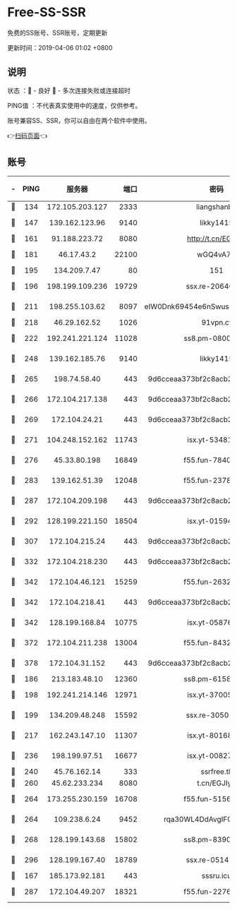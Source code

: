 # Free-SS-SSR

免费的SS账号、SSR账号，定期更新

更新时间：2019-04-06 01:02 +0800

## 说明

状态     ：🙂 - 良好 🙁 - 多次连接失败或连接超时

PING值   ：不代表真实使用中的速度，仅供参考。

账号兼容SS、SSR，你可以自由在两个软件中使用。

👉[扫码页面](https://liesauer.github.io/Free-SS-SSR/)👈

## 账号

|-|PING|服务器|端口|密码|加密方式|区域|
|:----:|:----:|:-----:|-----:|:----:|:----:|:----:|
|🙂|134|172.105.203.127|2333|liangshanbo|chacha20|JP|
|🙂|147|139.162.123.96|9140|likky1415|aes-256-cfb|JP|
|🙂|161|91.188.223.72|8080|http://t.cn/EGJIyrl|rc4-md5|RU|
|🙂|181|46.17.43.2|22100|wGQ4vA7D|aes-256-gcm|RU|
|🙂|195|134.209.7.47|80|151|chacha20|US|
|🙂|196|198.199.109.236|19729|ssx.re-20646999|aes-256-cfb|US|
|🙂|211|198.255.103.62|8097|eIW0Dnk69454e6nSwuspv9DmS201tQ0D|aes-256-cfb|US|
|🙂|218|46.29.162.52|1026|91vpn.cf|rc4-md5|RU|
|🙂|222|192.241.221.124|11028|ss8.pm-08004110|aes-256-cfb|US|
|🙂|248|139.162.185.76|9140|likky1415|aes-256-cfb|DE|
|🙂|265|198.74.58.40|443|9d6cceaa373bf2c8acb22e60b6a58be6|aes-256-cfb|US|
|🙂|266|172.104.217.138|443|9d6cceaa373bf2c8acb22e60b6a58be6|aes-256-cfb|US|
|🙂|269|172.104.24.21|443|9d6cceaa373bf2c8acb22e60b6a58be6|aes-256-cfb|US|
|🙂|271|104.248.152.162|11743|isx.yt-53481002|aes-256-cfb|SG|
|🙂|276|45.33.80.198|16849|f55.fun-78403202|aes-256-cfb|US|
|🙂|283|139.162.51.39|12048|f55.fun-23786440|aes-256-cfb|SG|
|🙂|287|172.104.209.198|443|9d6cceaa373bf2c8acb22e60b6a58be6|aes-256-cfb|US|
|🙂|292|128.199.221.150|18504|isx.yt-01594022|aes-256-cfb|SG|
|🙂|307|172.104.215.24|443|9d6cceaa373bf2c8acb22e60b6a58be6|aes-256-cfb|US|
|🙂|332|172.104.218.230|443|9d6cceaa373bf2c8acb22e60b6a58be6|aes-256-cfb|US|
|🙂|342|172.104.46.121|15259|f55.fun-26327483|aes-256-cfb|SG|
|🙂|342|172.104.218.41|443|9d6cceaa373bf2c8acb22e60b6a58be6|aes-256-cfb|US|
|🙂|342|128.199.168.84|10775|isx.yt-05876249|aes-256-cfb|SG|
|🙂|372|172.104.211.238|13004|f55.fun-84327083|aes-256-cfb|US|
|🙂|378|172.104.31.152|443|9d6cceaa373bf2c8acb22e60b6a58be6|aes-256-cfb|US|
|🙂|186|213.183.48.10|12360|ss8.pm-61585593|rc4-md5|RU|
|🙂|198|192.241.214.146|12971|isx.yt-37005229|aes-256-cfb|US|
|🙂|199|134.209.48.248|15592|ssx.re-30501157|aes-256-cfb|US|
|🙂|217|162.243.147.10|11307|isx.yt-80168249|aes-256-cfb|US|
|🙂|236|198.199.97.51|16677|isx.yt-00827286|aes-256-cfb|US|
|🙂|240|45.76.162.14|333|ssrfree.tk|rc4|SG|
|🙂|260|45.62.233.234|8080|t.cn/EGJIyrl|rc4-md5|CA|
|🙂|264|173.255.230.159|16708|f55.fun-51565775|aes-256-cfb|US|
|🙂|264|109.238.6.24|9452|rqa30WL4DdAvgIFG6Fs3znzTa|aes-256-cfb|FR|
|🙂|268|128.199.143.68|15802|ss8.pm-83903752|aes-256-cfb|SG|
|🙂|296|128.199.167.40|18789|ssx.re-05141157|aes-256-cfb|SG|
|🙁|167|185.173.92.181|443|sssru.icu|rc4-md5|RU|
|🙁|287|172.104.49.207|18321|f55.fun-22761918|aes-256-cfb|SG|
